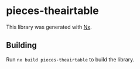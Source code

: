 # pieces-theairtable

This library was generated with [Nx](https://nx.dev).

## Building

Run `nx build pieces-theairtable` to build the library.
